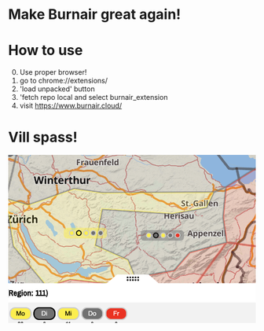 # Make Burnair great again!

# How to use

0. Use proper browser!
1. go to 
chrome://extensions/
2. 'load unpacked' button
3. 'fetch repo local and select burnair_extension 
4. visit https://www.burnair.cloud/

# Vill spass!
![Alt text](./static/current_changes_img.png?raw=true "Current Changes")
